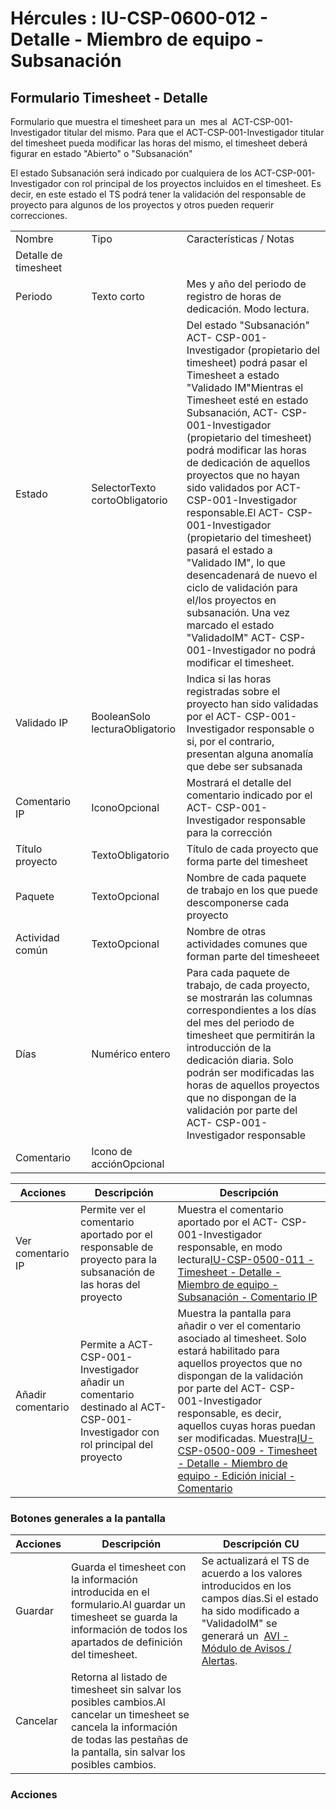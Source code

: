 # Hércules : IU\-CSP\-0600\-012 \- Detalle \- Miembro de equipo \- Subsanación



## Formulario Timesheet \- Detalle

Formulario que muestra el timesheet para un  mes al  ACT\-CSP\-001\-Investigador titular del mismo. Para que el ACT\-CSP\-001\-Investigador titular del timesheet pueda modificar las horas del mismo, el timesheet deberá figurar en estado "Abierto" o "Subsanación"

El estado Subsanación será indicado por cualquiera de los ACT\-CSP\-001\-Investigador con rol principal de los proyectos incluidos en el timesheet. Es decir, en este estado el TS podrá tener la validación del responsable de proyecto para algunos de los proyectos y otros pueden requerir correcciones.



|  | | | |
| --- | --- | --- | --- |
| Nombre | | Tipo | Características / Notas |
| Detalle de timesheet | | | |
| Periodo | | Texto corto | Mes y año del periodo de registro de horas de dedicación. Modo lectura. |
| Estado | | SelectorTexto cortoObligatorio | Del estado "Subsanación" ACT\- CSP\-001\-Investigador (propietario del timesheet) podrá pasar el Timesheet a estado "Validado IM"Mientras el Timesheet esté en estado Subsanación, ACT\- CSP\-001\-Investigador (propietario del timesheet) podrá modificar las horas de dedicación de aquellos proyectos que no hayan sido validados por ACT\- CSP\-001\-Investigador responsable.El ACT\- CSP\-001\-Investigador (propietario del timesheet) pasará el estado a "Validado IM", lo que desencadenará de nuevo el ciclo de validación para el/los proyectos en subsanación. Una vez marcado el estado "ValidadoIM" ACT\- CSP\-001\-Investigador no podrá modificar el timesheet. |
| Validado IP | | BooleanSolo lecturaObligatorio | Indica si las horas registradas sobre el proyecto han sido validadas por el ACT\- CSP\-001\-Investigador responsable o si, por el contrario, presentan alguna anomalía que debe ser subsanada |
| Comentario IP | | IconoOpcional | Mostrará el detalle del comentario indicado por el ACT\- CSP\-001\-Investigador responsable para la corrección |
| Título proyecto | | TextoObligatorio | Título de cada proyecto que forma parte del timesheet |
| Paquete | | TextoOpcional | Nombre de cada paquete de trabajo en los que puede descomponerse cada proyecto |
| Actividad común | | TextoOpcional | Nombre de otras actividades comunes que forman parte del timesheeet |
| Días | | Numérico entero | Para cada paquete de trabajo, de cada proyecto, se mostrarán las columnas correspondientes a los días del mes del periodo de timesheet que permitirán la introducción de la dedicación diaria. Solo podrán ser modificadas las horas de aquellos proyectos que no dispongan de la validación por parte del ACT\- CSP\-001\-Investigador responsable |
| Comentario | | Icono de acciónOpcional |  |



| Acciones | Descripción | Descripción |
| --- | --- | --- |
| Ver comentario IP | Permite ver el comentario aportado por el responsable de proyecto para la subsanación de las horas del proyecto | Muestra el comentario aportado por el ACT\- CSP\-001\-Investigador responsable, en modo lectura[IU\-CSP\-0500\-011 \- Timesheet \- Detalle \- Miembro de equipo \- Subsanación \- Comentario IP](/hercules/sgi-sistema-de-gestion-de-investigacion/requisitos-y-analisis-funcional/analisis-funcional-sgi-hercules/csp-modulo-de-convocatorias-ayudas-solicitudes-proyectos-y-contratos-y-grupos-de-investigacion/csp-interfaz-de-usuario/iu-csp-0600-timesheet/iu-csp-0600-013-detalle-miembro-de-equipo-subsanacion-comentario-ip.md "/hercules/sgi-sistema-de-gestion-de-investigacion/requisitos-y-analisis-funcional/analisis-funcional-sgi-hercules/csp-modulo-de-convocatorias-ayudas-solicitudes-proyectos-y-contratos-y-grupos-de-investigacion/csp-interfaz-de-usuario/iu-csp-0600-timesheet/iu-csp-0600-013-detalle-miembro-de-equipo-subsanacion-comentario-ip.md") |
| Añadir comentario | Permite a ACT\-CSP\-001\-Investigador añadir un comentario destinado al ACT\-CSP\-001\-Investigador con rol principal del proyecto | Muestra la pantalla para añadir o ver el comentario asociado al timesheet. Solo estará habilitado para aquellos proyectos que no dispongan de la validación por parte del ACT\- CSP\-001\-Investigador responsable, es decir, aquellos cuyas horas puedan ser modificadas. Muestra[IU\-CSP\-0500\-009 \- Timesheet \- Detalle \- Miembro de equipo \- Edición inicial \- Comentario](/hercules/sgi-sistema-de-gestion-de-investigacion/requisitos-y-analisis-funcional/analisis-funcional-sgi-hercules/csp-modulo-de-convocatorias-ayudas-solicitudes-proyectos-y-contratos-y-grupos-de-investigacion/csp-interfaz-de-usuario/iu-csp-0600-timesheet/iu-csp-0600-011-detalle-miembro-de-equipo-edicion-inicial-comentario.md "/hercules/sgi-sistema-de-gestion-de-investigacion/requisitos-y-analisis-funcional/analisis-funcional-sgi-hercules/csp-modulo-de-convocatorias-ayudas-solicitudes-proyectos-y-contratos-y-grupos-de-investigacion/csp-interfaz-de-usuario/iu-csp-0600-timesheet/iu-csp-0600-011-detalle-miembro-de-equipo-edicion-inicial-comentario.md") |

### Botones generales a la pantalla



| Acciones | Descripción | Descripción CU |
| --- | --- | --- |
| Guardar | Guarda el timesheet con la información introducida en el formulario.Al guardar un timesheet se guarda la información de todos los apartados de definición del timesheet. | Se actualizará el TS de acuerdo a los valores introducidos en los campos días.Si el estado ha sido modificado a "ValidadoIM" se generará un  [AVI \- Módulo de Avisos / Alertas](/hercules/sgi-sistema-de-gestion-de-investigacion/requisitos-y-analisis-funcional/analisis-funcional-sgi-hercules/gen-aspectos-generales/com-modulo-de-comunicados/index.md "/hercules/sgi-sistema-de-gestion-de-investigacion/requisitos-y-analisis-funcional/analisis-funcional-sgi-hercules/gen-aspectos-generales/com-modulo-de-comunicados/index.md"). |
| Cancelar | Retorna al listado de timesheet sin salvar los posibles cambios.Al cancelar un timesheet se cancela la información de todas las pestañas de la pantalla, sin salvar los posibles cambios. |  |

### Acciones

  
  
  
  
  
  





